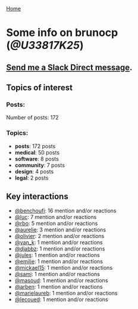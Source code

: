 [Home](https://kelu124.github.io/echommunity/)

# Some info on __brunocp__ (_@U33817K25_)


## [Send me a Slack Direct message](https://echopen.slack.com/messages/@brunocp/).

## Topics of interest

### Posts: 

Number of posts: 172

### Topics:

* __posts__: 172 posts
* __medical__: 50 posts
* __software__: 8 posts
* __community__: 7 posts
* __design__: 4 posts
* __legal__: 2 posts

## Key interactions 

* [@benchoufi](./U0B47KC3S.md): 16 mention and/or reactions
* [@luc](./U0AAL4W13.md): 7 mention and/or reactions
* [@rbo](./U38HVMZ6K.md): 5 mention and/or reactions
* [@aurelie](./U37GZRZU6.md): 3 mention and/or reactions
* [@olivier](./U04DFTZ7D.md): 2 mention and/or reactions
* [@yan_k](./U3NT8G2BC.md): 1 mention and/or reactions
* [@djabbz](./U2PFHNN3C.md): 1 mention and/or reactions
* [@jules](./U3ML4L01Z.md): 1 mention and/or reactions
* [@emilie](./U0FN1B8KD.md): 1 mention and/or reactions
* [@mickael15](./U3TUWV3SQ.md): 1 mention and/or reactions
* [@sami](./U2MF267L2.md): 1 mention and/or reactions
* [@masoud](./U3PLYAJPJ.md): 1 mention and/or reactions
* [@arben](./U3Q46QRHU.md): 1 mention and/or reactions
* [@marielaureb](./U3T7KBEMV.md): 1 mention and/or reactions
* [@lecoued](./U3QGT3Q74.md): 1 mention and/or reactions
